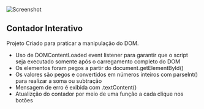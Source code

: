 ![Screenshot](https://github.com/user-attachments/assets/124c7122-0a70-4f47-adca-e2a7821de2f1)
<h2>Contador Interativo</h2>
<p>Projeto Criado para praticar a manipulação do DOM.</p>
<ul>
  <li>Uso de DOMContentLoaded event listener para garantir que o script seja executado somente após o carregamento completo do DOM</li>
  <li>Os elementos foram pegos a partir do document.getElementById()</li>
  <li>Os valores são pegos e convertidos em números inteiros com parseInt() para realizar a soma ou subtração</li>
  <li>Mensagem de erro é exibida com .textContent()</li>
  <li>Atualizção do contador por meio de uma função a cada clique nos botões</li>
</ul>
